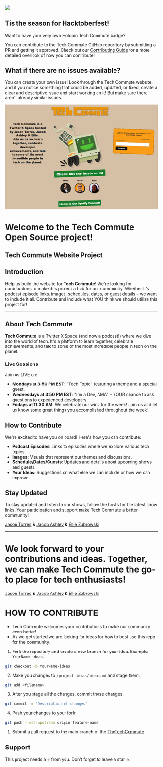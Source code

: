 <img src="https://pbs.twimg.com/media/GZx4CTZXQAkN6wV?format=png&name=small">
<br>

## Tis the season for Hacktoberfest!

Want to have your very own Holopin Tech Commute badge?

You can contribute to the Tech Commute GitHub repository by submitting a PR and getting it approved. Check out our [Contributing Guide](https://github.com/TheTechCommute/TheTechCommute/blob/main/CONTRIBUTING.md) for a more detailed overlook of how you can contribute!

## What if there are no issues available?

You can create your own issue! Look through the Tech Commute website, and if you notice something that could be added, updated, or fixed, create a clear and descriptive issue and start working on it! But make sure there aren't already similar issues.


<img src="images/website.png">
<br>

# Welcome to the Tech Commute Open Source project!

## Tech Commute Website Project

## Introduction

Help us build the website for **Tech Commute**! We're looking for contributions to make this project a hub for our community. Whether it's podcast episode links, images, schedules, dates, or guest details – we want to include it all. Contribute and include what YOU think we should utilize this project for!

<hr>

## About Tech Commute

**Tech Commute** is a Twitter X Space (and now a podcast!) where we dive into the world of tech. It's a platform to learn together, celebrate achievements, and talk to some of the most incredible people in tech on the planet.

### Live Sessions

Join us LIVE on:

- **Mondays at 3:50 PM EST**: "Tech Topic" featuring a theme and a special guest.
- **Wednesdays at 3:50 PM EST**: "I'm a Dev, AMA" – YOUR chance to ask questions to experienced developers.
- **Fridays at 11:30 AM**: We celebrate our wins for the week! Join us and let us know some great things you accomplished throughout the week!

## How to Contribute

We're excited to have you on board! Here's how you can contribute:

- **Podcast Episodes**: Links to episodes where we explore various tech topics.
- **Images**: Visuals that represent our themes and discussions.
- **Schedule/Dates/Guests**: Updates and details about upcoming shows and guests.
- **Your Ideas**: Suggestions on what else we can include or how we can improve.

## Stay Updated

To stay updated and listen to our shows, follow the hosts for the latest show links. Your participation and support make Tech Commute a better community!

[Jason Torres](https://x.com/TasonJorres) **&** [Jacob Ashley](https://x.com/arcadejacob) **&** [Ellie Zubrowski](https://x.com/elliezub)

---

We look forward to your contributions and ideas. Together, we can make Tech Commute the go-to place for tech enthusiasts!
=======
[Jason Torres](https://x.com/TasonJorres) **&** [Jacob Ashley](https://x.com/arcadejacob) **&** [Ellie Zubrowski](https://x.com/elliezub)

# HOW TO CONTRIBUTE

- Tech Commute welcomes your contributions to make our community even better!  
- As we get started we are looking for ideas for how to best use this repo for the community.

1. Fork the repository and create a new branch for your idea. Example: `YourName-ideas`.

```bash
git checkout -b YourName-ideas
```
2. Make you changes to `/project-ideas/ideas.md` and stage them.
   
```bash
git add <filename>
``` 
3. After you stage all the changes, commit those changes.

```bash
git commit -m "Description of changes"
```

4. Push your changes to your fork:

```bash
git push --set-upstream origin feature-name
```
1. Submit a pull request to the main branch of the [TheTechCommute](https://github.com/TheTechCommute/techcommute)

## Support

This project needs a ⭐️ from you. Don't forget to leave a star ⭐️.
